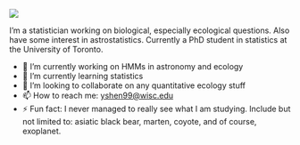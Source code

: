 
![](https://github-readme-stats.vercel.app/api/top-langs/?username=YunyiShen&count_private=true&show_icons=true&theme=radical&layout=compact&hide=HTML,JavaScript)

I’m a statistician working on biological, especially ecological questions. Also have some interest in astrostatistics. Currently a PhD student in statistics at the University of Toronto.

- 🔭 I’m currently working on HMMs in astronomy and ecology
- 🌱 I’m currently learning statistics
- 👯 I’m looking to collaborate on any quantitative ecology stuff
- 📫 How to reach me: yshen99@wisc.edu
- ⚡ Fun fact: I never managed to really see what I am studying. Include but not limited to: asiatic black bear, marten, coyote, and of course, exoplanet. 

<!--
**YunyiShen/YunyiShen** is a ✨ _special_ ✨ repository because its `README.md` (this file) appears on your GitHub profile.


Here are some ideas to get you started:

- 🔭 I’m currently working on ...
- 🌱 I’m currently learning ...
- 👯 I’m looking to collaborate on ...
- 🤔 I’m looking for help with ...
- 💬 Ask me about ...
- 📫 How to reach me: ...
- 😄 Pronouns: ...
- ⚡ Fun fact: ...
-->
